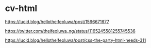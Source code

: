 # cv-html
https://lucid.blog/hellotheifeoluwa/post/1566671677 

https://twitter.com/theifeoluwa_ng/status/1165245581255745536 


https://lucid.blog/hellotheifeoluwa/post/css-the-party-html-needs-311
